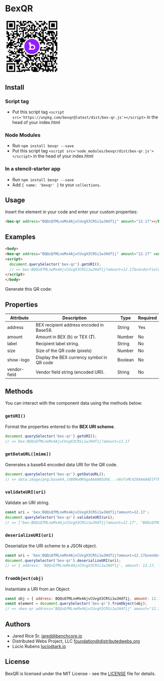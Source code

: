 # BexQR

<img src="bex.png" width="35%">

## Install

### Script tag

- Put this script tag `<script src='https://unpkg.com/bexqr@latest/dist/bex-qr.js'></script>` in the head of your index.html

### Node Modules
- Run `npm install bexqr --save`
- Put this script tag `<script src='node_modules/bexqr/dist/bex-qr.js'></script>` in the head of your index.html

### In a stencil-starter app
- Run `npm install bexqr --save`
- Add `{ name: 'bexqr' }` to your `collections`.

## Usage

Insert the element in your code and enter your custom properties:

```html
<bex-qr address="BQQsQfMLneMx4AjvCUvgX3CRSi1wJHdf1j" amount="12.17"></bex-qr>
```

## Examples

```html
<body>
<bex-qr address="BQQsQfMLneMx4AjvCUvgX3CRSi1wJHdf1j" amount="12.17" vendor-field="Greetings%20Martian!" size="200" show-logo="true">
<script>
  document.querySelector('bex-qr').getURI();
  // => bex:BQQsQfMLneMx4AjvCUvgX3CRSi1wJHdf1j?amount=12.17&vendorField=Greetings%20Martian!
</script>
</body>
```

Generate this QR code:


## Properties

| Attribute | Description | Type | Required |
| --- | --- | --- | --- |
| address | BEX recipient address encoded in Base58. | String | Yes |
| amount | Amount in BEX (ƀ) or TEX (Ⱦ). | Number | No |
| label | Recipient label string. | String | No |
| size | Size of the QR code (pixels) | Number | No |
| show-logo | Display the BEX currency symbol in QR code | Boolean | No |
| vendor-field | Vendor field string (encoded URI). | String | No |

## Methods

You can interact with the component data using the methods below:

### `getURI()`

Format the properties entered to the **BEX URI scheme**.

```javascript
document.querySelector('bex-qr').getURI();
// => bex:BQQsQfMLneMx4AjvCUvgX3CRSi1wJHdf1j?amount=12.17
```

### `getDataURL([mime])`

Generates a base64 encoded data URI for the QR code.

```javascript
document.querySelector('bex-qr').getDataURL();
// => data:image/png;base64,iVBORw0KGgoAAAANSUhE...n6ofvMC4I9AAAAAElFTkSuQmCC
```

### `validateURI(uri)`

Validate an URI string.

```javascript
const uri = 'bex:BQQsQfMLneMx4AjvCUvgX3CRSi1wJHdf1j?amount=12.17';
document.querySelector('bex-qr').validateURI(uri);
// => ["bex:BQQsQfMLneMx4AjvCUvgX3CRSi1wJHdf1j?amount=12.17", "BQQsQfMLneMx4AjvCUvgX3CRSi1wJHdf1j", "?amount=12.17"]
```

### `deserializeURI(uri)`

Deserialize the URI scheme to a JSON object.

```javascript
const uri = 'bex:BQQsQfMLneMx4AjvCUvgX3CRSi1wJHdf1j?amount=12.17&vendorField=Greetings%20Martian!';
document.querySelector('bex-qr').deserializeURI(uri);
// => { address: 'BQQsQfMLneMx4AjvCUvgX3CRSi1wJHdf1j', amount: 12.17, label: null, vendorField: 'Greetings Martian!' }
```

### `fromObject(obj)`

Instantiate a URI from an Object.

```javascript
const obj = { address: BQQsQfMLneMx4AjvCUvgX3CRSi1wJHdf1j, amount: 12.17 };
const element = document.querySelector('bex-qr').fromObject(obj);
// => <bex-qr address="BQQsQfMLneMx4AjvCUvgX3CRSi1wJHdf1j" amount="12.17">
```

## Authors
- Jared Rice Sr. <jared@benchcore.io>
- Distributed Webs Project, LLC <foundation@distributedwebs.org>
- Lúcio Rubens <lucio@ark.io>

## License

BexQR is licensed under the MIT License - see the [LICENSE](./LICENSE) file for details.
